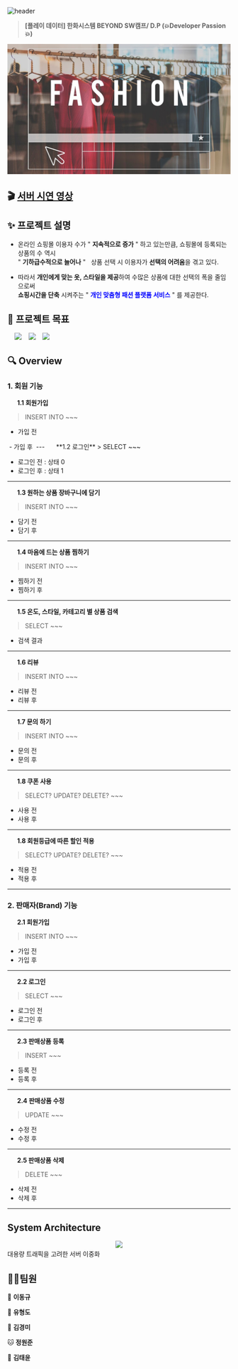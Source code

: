 ![header](https://capsule-render.vercel.app/api?type=Waving&color=F7BE81&height=250&section=header&text=👕LONUA👕&desc=All%20For%20Individual%20Customized%20Fashion&descSize=20&descAlign=50&descAlignY=70&fontSize=100&animation=fadeIn&fontColor=B404AE)
> **[플레이 데이터] 한화시스템 BEYOND SW캠프/ D.P (💥Developer Passion💥)**

<center>
    <img src="./img/fashion.jpg" />
</center>

## 🎬 [서버 시연 영상](https://youtu.be/oUENDKls7C4)   


## ✨ 프로젝트 설명

 - 온라인 쇼핑몰 이용자 수가 " **지속적으로 증가** " 하고 있는만큼, 쇼핑몰에 등록되는 상품의 수 역시  
   " **기하급수적으로 늘어나** " &nbsp;&nbsp;상품 선택 시 이용자가 **선택의 어려움**을 겪고 있다.
 
 
 - 따라서 **개인에게 맞는 옷, 스타일을 제공**하여 수많은 상품에 대한 선택의 폭을 줄임으로써  
   **쇼핑시간을 단축** 시켜주는 " **<span style="color:blue">개인 맞춤형 패션 플랫폼 서비스</span>** " 를 제공한다.
## 📌 프로젝트 목표
&nbsp;&nbsp;&nbsp;&nbsp;<img src="https://img.shields.io/badge/L i n u x-FCC624?style=flat&logo=linux&logoColor=black"></a>
&nbsp;&nbsp;&nbsp;<img src="https://img.shields.io/badge/MySQL InnoDB-4479A1?style=flat&logo=MySQL&logoColor=white"/></a>
&nbsp;&nbsp;&nbsp;<img src="https://img.shields.io/badge/CentOS   8-262577?style=flat&logo=centos&logoColor=white&color=purple"/></a></a>


## 🔍 Overview

### 1. 회원 기능
&nbsp;&nbsp;　**1.1 회원가입**
> INSERT INTO ~~~

- 가입 전
 <img src=""/>
- 가입 후
 <img src=""/>
---
&nbsp;&nbsp;　**1.2 로그인**
> SELECT ~~~

- 로그인 전 : 상태 0
  <img src=""/>
- 로그인 후 : 상태 1
  <img src=""/>
---
&nbsp;&nbsp;　**1.3 원하는 상품 장바구니에 담기**
> INSERT INTO ~~~
- 담기 전 
  <img src=""/>
- 담기 후 
  <img src=""/>
---
&nbsp;&nbsp;　**1.4 마음에 드는 상품 찜하기**
> INSERT INTO ~~~
- 찜하기 전
  <img src=""/>
- 찜하기 후
  <img src=""/>
---
&nbsp;&nbsp;　**1.5 온도, 스타일, 카테고리 별 상품 검색**
> SELECT ~~~
- 검색 결과
  <img src=""/>
---
&nbsp;&nbsp;　**1.6 리뷰**
> INSERT INTO ~~~
- 리뷰 전
  <img src=""/>
- 리뷰 후
  <img src=""/>
---
&nbsp;&nbsp;　**1.7 문의 하기**
> INSERT INTO ~~~
- 문의 전
  <img src=""/>
- 문의 후
  <img src=""/>
---
&nbsp;&nbsp;　**1.8 쿠폰 사용**
> SELECT? UPDATE? DELETE? ~~~
- 사용 전
  <img src=""/>
- 사용 후
  <img src=""/>
---
&nbsp;&nbsp;　**1.8 회원등급에 따른 할인 적용**
> SELECT? UPDATE? DELETE? ~~~
- 적용 전
  <img src=""/>
- 적용 후
  <img src=""/>
---
### 2. 판매자(Brand) 기능
&nbsp;&nbsp;　**2.1 회원가입**
> INSERT INTO ~~~

- 가입 전
  <img src=""/>
- 가입 후
  <img src=""/>
---
&nbsp;&nbsp;　**2.2 로그인**
> SELECT  ~~~
- 로그인 전
  <img src=""/>
- 로그인 후
  <img src=""/>
---
&nbsp;&nbsp;　**2.3 판매상품 등록**
> INSERT  ~~~
- 등록 전
  <img src=""/>
- 등록 후
  <img src=""/>
---
&nbsp;&nbsp;　**2.4 판매상품 수정**
> UPDATE  ~~~
- 수정 전
  <img src=""/>
- 수정 후
  <img src=""/>
---
&nbsp;&nbsp;　**2.5 판매상품 삭제**
> DELETE  ~~~
- 삭제 전
  <img src=""/>
- 삭제 후
  <img src=""/>
---
## System Architecture

<center>
    <img src="./img/pic2.png" />
</center>
대용량 트래픽을 고려한 서버 이중화

<br>


## 🤼‍♂️팀원

🐯 **이동규**

🐶 **유형도**

🐺 **김경미**

🐱 **정원준**

🦁 **김태윤**
